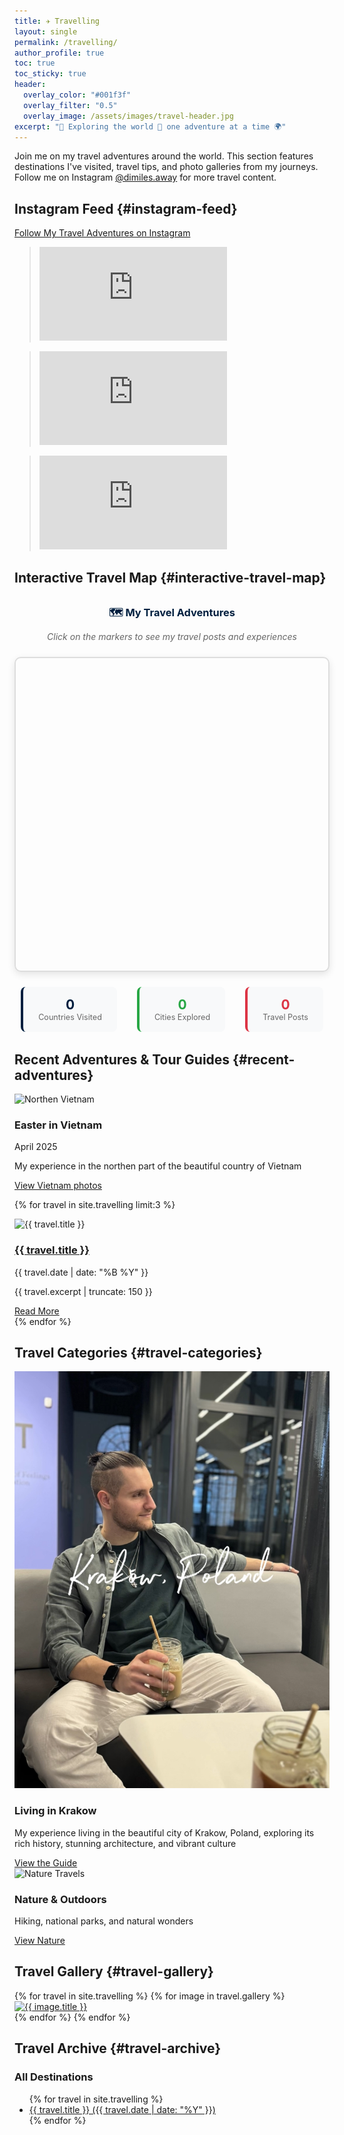 ```yaml
---
title: ✈️ Travelling
layout: single
permalink: /travelling/
author_profile: true
toc: true
toc_sticky: true
header:
  overlay_color: "#001f3f"
  overlay_filter: "0.5"
  overlay_image: /assets/images/travel-header.jpg
excerpt: "🧭 Exploring the world 🌄 one adventure at a time 🌍"
---
```


<div class="travel-intro">
  <p>Join me on my travel adventures around the world. This section features destinations I've visited, travel tips, and photo galleries from my journeys. Follow me on Instagram <a href="https://www.instagram.com/dimiles.away/" target="_blank">@dimiles.away</a> for more travel content.</p>
</div>

## Instagram Feed {#instagram-feed}

<div class="instagram-feed">
  <a href="https://www.instagram.com/dimiles.away/" target="_blank" class="btn btn--primary">Follow My Travel Adventures on Instagram</a>
  <div class="instagram-grid">
    <!-- Instagram Post 1 -->
    <div class="instagram-post">
      <blockquote class="instagram-media" data-instgrm-permalink="https://www.instagram.com/p/DHuB01cMnFK/" data-instgrm-version="14" data-instgrm-width="100%">
        <div class="instagram-embed-container">
          <iframe src="https://www.instagram.com/p/DHuB01cMnFK/embed/captioned/cr=1&v=14&wp=540&rd=https%3A%2F%2Fjimmyg1997.github.io" frameborder="0" scrolling="no" allowtransparency></iframe>
        </div>
      </blockquote>
    </div>
    <!-- Instagram Post 2 -->
    <div class="instagram-post">
      <blockquote class="instagram-media" data-instgrm-permalink="https://www.instagram.com/p/DHuAEdRMJWv/" data-instgrm-version="14" data-instgrm-width="100%">
        <div class="instagram-embed-container">
          <iframe src="https://www.instagram.com/p/DHuAEdRMJWv/embed/captioned/cr=1&v=14&wp=540&rd=https%3A%2F%2Fjimmyg1997.github.io" frameborder="0" scrolling="no" allowtransparency></iframe>
        </div>
      </blockquote>
    </div>
    <!-- Instagram Post 3 -->
    <div class="instagram-post">
      <blockquote class="instagram-media" data-instgrm-permalink="https://www.instagram.com/p/DGuyZCVMAj7/" data-instgrm-version="14" data-instgrm-width="100%">
        <div class="instagram-embed-container">
          <iframe src="https://www.instagram.com/p/DGuyZCVMAj7/embed/captioned/cr=1&v=14&wp=540&rd=https%3A%2F%2Fjimmyg1997.github.io" frameborder="0" scrolling="no" allowtransparency></iframe>
        </div>
      </blockquote>
    </div>
  </div>
</div>

<script async src="//www.instagram.com/embed.js"></script>

## Interactive Travel Map {#interactive-travel-map}

<div class="interactive-travel-map" style="margin: 2rem 0;">
  <div style="text-align: center; margin-bottom: 1.5rem;">
    <h3 style="color: #001f3f; margin-bottom: 0.5rem;">🗺️ My Travel Adventures</h3>
    <p style="color: #666; font-style: italic;">Click on the markers to see my travel posts and experiences</p>
  </div>
  
  <div id="travel-map" style="height: 500px; border-radius: 10px; border: 2px solid #ddd; box-shadow: 0 4px 12px rgba(0,0,0,0.1);"></div>
  
  <div class="travel-stats" style="display: flex; justify-content: center; gap: 2rem; margin-top: 1.5rem; text-align: center;">
    <div style="background: #f8f9fa; padding: 1rem 1.5rem; border-radius: 8px; border-left: 4px solid #001f3f;">
      <strong id="countries-visited" style="font-size: 1.5em; color: #001f3f;">0</strong>
      <div style="color: #666; font-size: 0.9em;">Countries Visited</div>
    </div>
    <div style="background: #f8f9fa; padding: 1rem 1.5rem; border-radius: 8px; border-left: 4px solid #28a745;">
      <strong id="cities-explored" style="font-size: 1.5em; color: #28a745;">0</strong>
      <div style="color: #666; font-size: 0.9em;">Cities Explored</div>
    </div>
    <div style="background: #f8f9fa; padding: 1rem 1.5rem; border-radius: 8px; border-left: 4px solid #dc3545;">
      <strong id="travel-posts" style="font-size: 1.5em; color: #dc3545;">0</strong>
      <div style="color: #666; font-size: 0.9em;">Travel Posts</div>
    </div>
  </div>
</div>

<!-- Leaflet CSS and JS -->
<link rel="stylesheet" href="https://cdnjs.cloudflare.com/ajax/libs/leaflet/1.9.4/leaflet.css" />
<script src="https://cdnjs.cloudflare.com/ajax/libs/leaflet/1.9.4/leaflet.min.js"></script>

<script>
// Updated travel data with actual Instagram posts
const myTravelPosts = [
  {
    lat: 50.0647,
    lng: 19.9450,
    title: "Living in Krakow 🏰",
    description: "My home base in beautiful Krakow, Poland. Exploring the historic Old Town and vibrant culture every day!",
    date: "2024-Present",
    instagramPostId: "DHuB01cMnFK", // Replace with actual Krakow post ID
    instagramUrl: "https://www.instagram.com/dimiles.away/",
    city: "Krakow",
    country: "Poland"
  },
  {
    lat: 21.0285,
    lng: 105.8542,
    title: "Easter in Vietnam 🌸",
    description: "Amazing adventure through Northern Vietnam - stunning landscapes and incredible culture!",
    date: "April 2025",
    instagramPostId: "DHuB01cMnFK", // This matches your Vietnam post
    instagramUrl: "https://www.instagram.com/p/DHuB01cMnFK/",
    city: "Hanoi",
    country: "Vietnam"
  },
  {
    lat: 52.3676,
    lng: 4.9041,
    title: "Amsterdam Canals 🚲",
    description: "Cycling through the beautiful canals and discovering hidden gems in Amsterdam!",
    date: "2024",
    instagramPostId: "DHuAEdRMJWv", // This matches your second post
    instagramUrl: "https://www.instagram.com/p/DHuAEdRMJWv/",
    city: "Amsterdam",
    country: "Netherlands"
  },
  {
    lat: 48.8566,
    lng: 2.3522,
    title: "Paris Adventures 🗼",
    description: "City of lights and endless inspiration - from the Eiffel Tower to hidden bistros!",
    date: "2024",
    instagramPostId: "DGuyZCVMAj7", // This matches your third post
    instagramUrl: "https://www.instagram.com/p/DGuyZCVMAj7/",
    city: "Paris",
    country: "France"
  }
];

// Initialize the map
const travelMap = L.map('travel-map', {
  center: [50.0647, 19.9450], // Centered on Krakow
  zoom: 4
});

// Add tile layer with fallback
L.tileLayer('https://{s}.tile.openstreetmap.org/{z}/{x}/{y}.png', {
  attribution: '© <a href="https://www.openstreetmap.org/copyright">OpenStreetMap</a> contributors',
  maxZoom: 18
}).addTo(travelMap);

// Custom marker icon
const travelIcon = L.divIcon({
  html: `<div style="
    background: linear-gradient(135deg, #001f3f, #0074D9);
    width: 24px;
    height: 24px;
    border-radius: 50%;
    border: 3px solid white;
    box-shadow: 0 2px 8px rgba(0,0,0,0.3);
    display: flex;
    align-items: center;
    justify-content: center;
    color: white;
    font-weight: bold;
    font-size: 12px;
    cursor: pointer;
  ">📍</div>`,
  className: 'travel-marker',
  iconSize: [24, 24],
  iconAnchor: [12, 12]
});

// Add markers for each travel post
myTravelPosts.forEach(post => {
  const popupContent = `
    <div style="width: 150px; height: 200px; overflow: hidden; font-family: -apple-system, BlinkMacSystemFont, 'Segoe UI', Roboto, sans-serif;">
      <iframe 
        src="https://www.instagram.com/p/${post.instagramPostId}/embed/captioned/?cr=1&v=14&wp=130&rd=https%3A%2F%2Fjimmyg1997.github.io" 
        width="100" 
        height="140" 
        frameborder="0" 
        scrolling="no" 
        allowtransparency="true"
        style="border: none; overflow: hidden; width: 100px; height: 140px; margin: 10px;">
      </iframe>
    </div>
  `;

  const marker = L.marker([post.lat, post.lng], { icon: travelIcon })
    .addTo(travelMap)
    .bindPopup(popupContent, {
      maxWidth: 160,
      minWidth: 160,
      maxHeight: 210,
      className: 'travel-popup',
      closeButton: true,
      autoPan: false,
      keepInView: false,
      closeOnClick: false
    });

  // Load Instagram embed script when popup opens
  marker.on('popupopen', function() {
    // Prevent zoom events from affecting popup size
    travelMap.off('zoom');
  });

  // Re-enable zoom events when popup closes
  marker.on('popupclose', function() {
    // Re-enable zoom handling if needed
  });
});

// Calculate and display statistics
const uniqueCountries = [...new Set(myTravelPosts.map(post => post.country))];
const uniqueCities = [...new Set(myTravelPosts.map(post => post.city))];

document.getElementById('countries-visited').textContent = 55
document.getElementById('cities-explored').textContent = 223
document.getElementById('travel-posts').textContent = myTravelPosts.length;

// Fit map to show all markers with padding
if (myTravelPosts.length > 0) {
  const group = new L.featureGroup(
    myTravelPosts.map(post => L.marker([post.lat, post.lng]))
  );
  travelMap.fitBounds(group.getBounds().pad(0.1));
}
</script>

<!-- 
## Travel Map {#travel-map}

<div class="travel-map">
  <iframe src="https://www.google.com/maps/d/embed?mid=YOUR_MAP_ID" width="100%" height="480"></iframe>
  <p class="map-caption">Countries I've visited highlighted in blue</p>
</div> -->

## Recent Adventures & Tour Guides {#recent-adventures}

<div class="recent-travels">
  <div class="travel-card" id="vietnam-2025">
    <div class="travel-image">
      <img src="/assets/images/travel/vietnam-2025.jpg" alt="Northen Vietnam">
    </div>
    <div class="travel-content">
      <h3>Easter in Vietnam</h3>
      <p class="travel-date">April 2025</p>
      <p>My experience in the northen part of the beautiful country of Vietnam</p>
      <a href=""  class="btn btn--primary btn--small" target="_blank">View Vietnam photos </a>
    </div>
  </div>

  
  
 
  
  {% for travel in site.travelling limit:3 %}
    <div class="travel-card">
      <div class="travel-image">
        <img src="{{ travel.header.teaser }}" alt="{{ travel.title }}">
      </div>
      <div class="travel-content">
        <h3><a href="{{ travel.url }}">{{ travel.title }}</a></h3>
        <p class="travel-date">{{ travel.date | date: "%B %Y" }}</p>
        <p>{{ travel.excerpt | truncate: 150 }}</p>
        <a href="{{ travel.url }}" class="btn btn--primary btn--small">Read More</a>
      </div>
    </div>
  {% endfor %}
</div>

## Travel Categories {#travel-categories}

<div class="travel-categories">
  <div class="category-item" id="city-explorations">
    <img src="/assets/images/travel/krakow-guide.jpg" alt="City Travels">
    <h3>Living in Krakow</h3>
    <p>My experience living in the beautiful city of Krakow, Poland, exploring its rich history, stunning architecture, and vibrant culture</p>
    <a href="https://docs.google.com/document/d/1kK6SqDRhKBvHyOYG5KcFabgdDate7vDF46-kQatG8io/edit?tab=t.0#heading=h.ukpp0t44nwxx" class="btn btn--primary btn--small">View the Guide</a>
  </div>
  
  <div class="category-item" id="nature-outdoors">
    <img src="/assets/images/travel/nature-travels.jpg" alt="Nature Travels">
    <h3>Nature & Outdoors</h3>
    <p>Hiking, national parks, and natural wonders</p>
    <a href="/travelling/tag/nature/" class="btn btn--primary btn--small">View Nature</a>
  </div>
  


## Travel Gallery {#travel-gallery}

<div class="travel-gallery">
  {% for travel in site.travelling %}
    {% for image in travel.gallery %}
      <div class="gallery-item">
        <a href="{{ image.url }}" class="gallery-image">
          <img src="{{ image.image_path }}" alt="{{ image.title }}">
        </a>
      </div>
    {% endfor %}
  {% endfor %}
</div>



## Travel Archive {#travel-archive}

<div class="travel-archive">
  <h3 id="all-destinations">All Destinations</h3>
  <ul class="destinations-list">
    {% for travel in site.travelling %}
      <li><a href="{{ travel.url }}">{{ travel.title }} ({{ travel.date | date: "%Y" }})</a></li>
    {% endfor %}
  </ul>
</div>